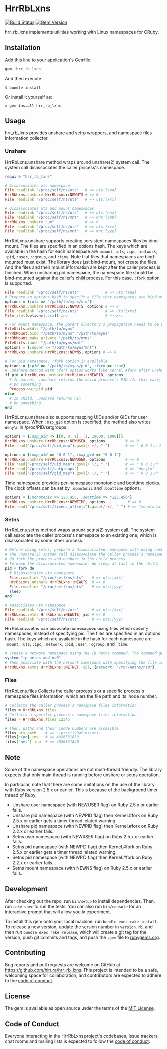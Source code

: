 # HrrRbLxns

[![Build Status](https://travis-ci.com/hirura/hrr_rb_lxns.svg?branch=master)](https://travis-ci.com/hirura/hrr_rb_lxns)
[![Gem Version](https://badge.fury.io/rb/hrr_rb_lxns.svg)](https://badge.fury.io/rb/hrr_rb_lxns)

hrr_rb_lxns implements utilities working with Linux namespaces for CRuby.

## Installation

Add this line to your application's Gemfile:

```ruby
gem 'hrr_rb_lxns'
```

And then execute:

    $ bundle install

Or install it yourself as:

    $ gem install hrr_rb_lxns

## Usage

hrr_rb_lxns provides unshare and setns wrappers, and namespace files information collector.

### Unshare

HrrRbLxns.unshare method wraps around unshare(2) system call. The system call disassociates the caller process's namespace.

```ruby
require "hrr_rb_lxns"

# Disassociates uts namespace
File.readlink "/proc/self/ns/uts"   # => uts:[aaa]
HrrRbLxns.unshare HrrRbLxns::NEWUTS # => 0
File.readlink "/proc/self/ns/uts"   # => uts:[xxx]

# Disassociates uts and mount namespaces
File.readlink "/proc/self/ns/uts"   # => uts:[aaa]
File.readlink "/proc/self/ns/mnt"   # => mnt:[bbb]
HrrRbLxns.unshare "um"              # => 0
File.readlink "/proc/self/ns/uts"   # => uts:[xxx]
File.readlink "/proc/self/ns/mnt"   # => mnt:[yyy]
```

HrrRbLxns.unshare supports creating persistent namespaces files by bind-mount. The files are specified in an options hash. The keys which are available in the hash for each namespace are `:mount`, `:uts`, `:ipc`, `:network`, `:pid`, `:user`, `:cgroup`, and `:time`.
Note that files that namespaces are bind-mounted must exist. The library does just bind-mount, not create the files. And the files and their mount information are kept after the caller process is finished.
When unsharing pid namespace, the namespace file should be bind-mounted against the caller's child process. For this case, `:fork` option is supported.

```ruby
File.readlink "/proc/self/ns/uts"            # => uts:[aaa]
# Prepare an options hash to specify a file that namespaces are bind-mounted
options = {:uts => "/path/to/myns/uts"}
HrrRbLxns.unshare HrrRbLxns::NEWUTS, options # => 0
File.readlink "/proc/self/ns/uts"            # => uts:[xxx]
File.stat(options[:uts]).ino                 # => xxx

# For mount namespace, the parent directory's propagation needs to be private
FileUtils.mkdir "/path/to/myns"
HrrRbMount.bind "/path/to/myns" "/path/to/myns"
HrrRbMount.make_private "/path/to/myns"
FileUtils.touch "/path/to/myns/mnt"
options = {:mount => "/path/to/myns/mnt"}
HrrRbLxns.unshare HrrRbLxns::NEWNS, options # => 0

# For pid namespace, :fork option is available
options = {:pid => "/path/to/myns/pid", :fork => true}
# .unshare method with :fork option works like Kernel.#fork after unshare(2)
if pid = HrrRbLxns.unshare HrrRbLxns::NEWPID, options
  # In parent, .unshare returns the child process's PID (In this case, it is 1 because unsharing PID namespace)
  # Do something
  Process.waitpid pid
else
  # In child, .unshare returns nil
  # Do something
end
```

HrrRbLxns.unshare also supports mapping UIDs and/or GIDs for user namespace. When `:map_gid` option is specified, the method also writes `deny\n` in /proc/PID/setgroups.

```ruby
options = {:map_uid => [[0, 0, 1], [1, 10000, 1000]]}
HrrRbLxns.unshare HrrRbLxns::NEWUSER, options         # => 0
File.read("/proc/self/uid_map").gsub(/ +/, " ")       # => " 0 0 1\n 1 10000 1000\n"

options = {:map_uid => "0 0 1", :map_gid => "0 0 1"}
HrrRbLxns.unshare HrrRbLxns::NEWUSER, options         # => 0
File.read("/proc/self/uid_map").gsub(/ +/, " ")       # => " 0 0 1\n"
File.read("/proc/self/setgroups")                     # => "deny\n"
File.read("/proc/self/gid_map").gsub(/ +/, " ")       # => " 0 0 1\n"
```

Time namespace provides per-namespace monotonic and boottime clocks. The clock offsets can be set by `:monotonic` and `:boottime` options.

```ruby
options = {:monotonic => 123.456, :boottime => "123.456"}
HrrRbLxns.unshare HrrRbLxns::NEWTIME, options          # => 0
File.read("/proc/self/timens_offsets").gsub(/ +/, " ") # => "monotonic 123 456000000\nboottime 123 456000000\n"
```

### Setns

HrrRbLxns.setns method wraps around setns(2) system call. The system call associate the caller process's namespace to an existing one, which is disassociated by some other process.

```ruby
# Before doing setns, prepare a disassociated namespace with using unshare.
# The unshare(2) system call disassociate the caller process's namespace, so
# do fork the process and unshare in the child process.
# To keep the disassociated namespase, do sleep at last in the child.
pid = fork do
  # Disassociates uts namespace
  File.readlink "/proc/self/ns/uts"    # => uts:[xxx]
  HrrRbLxns.unshare HrrRbLxns::NEWUTS  # => 0
  File.readlink "/proc/self/ns/uts"    # => uts:[yyy]
  sleep
end

# Aassociates uts namespace
File.readlink "/proc/self/ns/uts"      # => uts:[xxx]
HrrRbLxns.setns HrrRbLxns::NEWUTS, pid # => 0
File.readlink "/proc/self/ns/uts"      # => uts:[yyy]
```

HrrRbLxns.setns can associate namespaces using files which specify namespaces, instead of specifying pid. The files are specified in an options hash. The keys which are available in the hash for each namespace are `:mount`, `:uts`, `:ipc`, `:network`, `:pid`, `:user`, `:cgroup`, and `:time`.

```ruby
# Create a network namespace using the ip netns command. The command generates "/run/netns/ns0" file, which is a bind-mounted namespace file.
system "ip netns add ns0"
# Then associate with the network namespace with specifying the file instead of pid.
HrrRbLxns.setns HrrRbLxns::NETNET, nil, {network: "/run/netns/ns0"}
```

### Files

HrrRbLxns.files Collects the caller process's or a specific process's namespace files information, which are the file path and its inode number.

```ruby
# Collects the caller process's namespace files information
files = HrrRbLxns.files
# Collects a specific process's namespace files information
files = HrrRbLxns.files 12345

# Then, paths and their inode numbers are accesible
files.uts.path    # => "/proc/12345/ns/uts"
files[:ipc].ino   # => 4026531839
files["net"].ino  # => 4026531840
```

## Note

Some of the namespace operations are not multi-thread friendly. The library expects that only main thread is running before unshare or setns operation.

In particular, note that there are some limitations on the use of the library with Ruby version 2.5.x or earlier. This is because of the background timer thread of Ruby.

- Unshare user namespace (with NEWUSER flag) on Ruby 2.5.x or earlier fails.
- Unshare pid namespace (with NEWPID flag) then Kernel.#fork on Ruby 2.5.x or earlier gets a timer thread related warning.
- Unshare pid namespace (with NEWPID flag) then Kernel.#fork on Ruby 2.2.x or earlier fails.
- Setns user namespace (with NEWUSER flag) on Ruby 2.5.x or earlier fails.
- Setns pid namespace (with NEWPID flag) then Kernel.#fork on Ruby 2.5.x or earlier gets a timer thread related warning.
- Setns pid namespace (with NEWPID flag) then Kernel.#fork on Ruby 2.2.x or earlier fails.
- Setns mount namespace (with NEWNS flag) on Ruby 2.5.x or earlier fails.

## Development

After checking out the repo, run `bin/setup` to install dependencies. Then, run `rake spec` to run the tests. You can also run `bin/console` for an interactive prompt that will allow you to experiment.

To install this gem onto your local machine, run `bundle exec rake install`. To release a new version, update the version number in `version.rb`, and then run `bundle exec rake release`, which will create a git tag for the version, push git commits and tags, and push the `.gem` file to [rubygems.org](https://rubygems.org).

## Contributing

Bug reports and pull requests are welcome on GitHub at https://github.com/hirura/hrr_rb_lxns. This project is intended to be a safe, welcoming space for collaboration, and contributors are expected to adhere to the [code of conduct](https://github.com/hirura/hrr_rb_lxns/blob/master/CODE_OF_CONDUCT.md).


## License

The gem is available as open source under the terms of the [MIT License](https://opensource.org/licenses/MIT).

## Code of Conduct

Everyone interacting in the HrrRbLxns project's codebases, issue trackers, chat rooms and mailing lists is expected to follow the [code of conduct](https://github.com/hirura/hrr_rb_lxns/blob/master/CODE_OF_CONDUCT.md).
